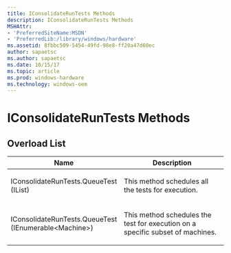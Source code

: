 ```yaml
---
title: IConsolidateRunTests Methods
description: IConsolidateRunTests Methods
MSHAttr:
- 'PreferredSiteName:MSDN'
- 'PreferredLib:/library/windows/hardware'
ms.assetid: 8fbbc509-5454-49fd-98e8-ff20a47d60ec
author: sapaetsc
ms.author: sapaetsc
ms.date: 10/15/17
ms.topic: article
ms.prod: windows-hardware
ms.technology: windows-oem
---
```


# IConsolidateRunTests Methods


## <span id="Overload_List"></span><span id="overload_list"></span><span id="OVERLOAD_LIST"></span>Overload List


<table>
<colgroup>
<col width="50%" />
<col width="50%" />
</colgroup>
<thead>
<tr class="header">
<th>Name</th>
<th>Description</th>
</tr>
</thead>
<tbody>
<tr class="odd">
<td><p>IConsolidateRunTests.QueueTest (IList)</p></td>
<td><p>This method schedules all the tests for execution.</p></td>
</tr>
<tr class="even">
<td><p>IConsolidateRunTests.QueueTest (IEnumerable&lt;Machine&gt;)</p></td>
<td><p>This method schedules the test for execution on a specific subset of machines.</p></td>
</tr>
</tbody>
</table>

 

 

 






